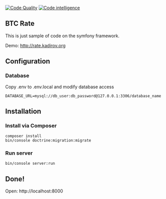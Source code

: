 [![Code Quality](https://img.shields.io/scrutinizer/g/kadirov/btc-rate.svg)](https://scrutinizer-ci.com/g/kadirov/btc-rate)
[![Code intelligence](https://scrutinizer-ci.com/g/kadirov/btc-rate/badges/code-intelligence.svg?b=master)](https://scrutinizer-ci.com/g/kadirov/btc-rate)

BTC Rate
------------

This is just sample of code on the symfony framework.

Demo: http://rate.kadirov.org

## Configuration

### Database

Copy .env to .env.local and modify database access

~~~
DATABASE_URL=mysql://db_user:db_password@127.0.0.1:3306/database_name
~~~

## Installation

### Install via Composer
~~~
composer install
bin/console doctrine:migration:migrate
~~~

### Run server
~~~
bin/console server:run
~~~

## Done!

Open: http://localhost:8000

